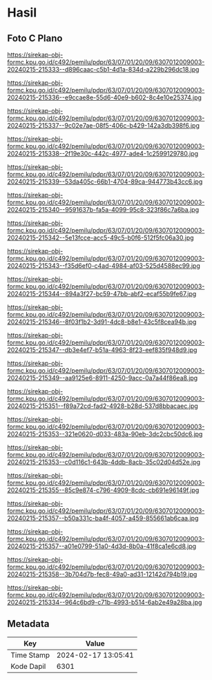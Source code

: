 # Hasil

## Foto C Plano

https://sirekap-obj-formc.kpu.go.id/c492/pemilu/pdpr/63/07/01/20/09/6307012009003-20240215-215333--d896caac-c5b1-4d1a-834d-a229b296dc18.jpg

https://sirekap-obj-formc.kpu.go.id/c492/pemilu/pdpr/63/07/01/20/09/6307012009003-20240215-215336--e9ccae8e-55d6-40e9-b602-8c4e10e25374.jpg

https://sirekap-obj-formc.kpu.go.id/c492/pemilu/pdpr/63/07/01/20/09/6307012009003-20240215-215337--9c02e7ae-08f5-406c-b429-142a3db398f6.jpg

https://sirekap-obj-formc.kpu.go.id/c492/pemilu/pdpr/63/07/01/20/09/6307012009003-20240215-215338--2f19e30c-442c-4977-ade4-1c2599129780.jpg

https://sirekap-obj-formc.kpu.go.id/c492/pemilu/pdpr/63/07/01/20/09/6307012009003-20240215-215339--53da405c-66b1-4704-89ca-944773b43cc6.jpg

https://sirekap-obj-formc.kpu.go.id/c492/pemilu/pdpr/63/07/01/20/09/6307012009003-20240215-215340--9591637b-fa5a-4099-95c8-323f86c7a6ba.jpg

https://sirekap-obj-formc.kpu.go.id/c492/pemilu/pdpr/63/07/01/20/09/6307012009003-20240215-215342--5e13fcce-acc5-49c5-b0f6-512f5fc06a30.jpg

https://sirekap-obj-formc.kpu.go.id/c492/pemilu/pdpr/63/07/01/20/09/6307012009003-20240215-215343--f35d6ef0-c4ad-4984-af03-525d4588ec99.jpg

https://sirekap-obj-formc.kpu.go.id/c492/pemilu/pdpr/63/07/01/20/09/6307012009003-20240215-215344--894a3f27-bc59-47bb-abf2-ecaf55b9fe67.jpg

https://sirekap-obj-formc.kpu.go.id/c492/pemilu/pdpr/63/07/01/20/09/6307012009003-20240215-215346--8f03f1b2-3d91-4dc8-b8e1-43c5f8cea94b.jpg

https://sirekap-obj-formc.kpu.go.id/c492/pemilu/pdpr/63/07/01/20/09/6307012009003-20240215-215347--db3e4ef7-b51a-4963-8f23-eef835f948d9.jpg

https://sirekap-obj-formc.kpu.go.id/c492/pemilu/pdpr/63/07/01/20/09/6307012009003-20240215-215349--aa9125e6-8911-4250-9acc-0a7a44f86ea8.jpg

https://sirekap-obj-formc.kpu.go.id/c492/pemilu/pdpr/63/07/01/20/09/6307012009003-20240215-215351--f89a72cd-fad2-4928-b28d-537d8bbacaec.jpg

https://sirekap-obj-formc.kpu.go.id/c492/pemilu/pdpr/63/07/01/20/09/6307012009003-20240215-215353--321e0620-d033-483a-90eb-3dc2cbc50dc6.jpg

https://sirekap-obj-formc.kpu.go.id/c492/pemilu/pdpr/63/07/01/20/09/6307012009003-20240215-215353--c0d116c1-643b-4ddb-8acb-35c02d04d52e.jpg

https://sirekap-obj-formc.kpu.go.id/c492/pemilu/pdpr/63/07/01/20/09/6307012009003-20240215-215355--85c9e874-c796-4909-8cdc-cb691e96149f.jpg

https://sirekap-obj-formc.kpu.go.id/c492/pemilu/pdpr/63/07/01/20/09/6307012009003-20240215-215357--b50a331c-ba4f-4057-a459-855661ab6caa.jpg

https://sirekap-obj-formc.kpu.go.id/c492/pemilu/pdpr/63/07/01/20/09/6307012009003-20240215-215357--a01e0799-51a0-4d3d-8b0a-41f8ca1e6cd8.jpg

https://sirekap-obj-formc.kpu.go.id/c492/pemilu/pdpr/63/07/01/20/09/6307012009003-20240215-215358--3b704d7b-fec8-49a0-ad31-12142d794b19.jpg

https://sirekap-obj-formc.kpu.go.id/c492/pemilu/pdpr/63/07/01/20/09/6307012009003-20240215-215334--964c6bd9-c71b-4993-b514-6ab2e49a28ba.jpg


## Metadata

| Key        | Value               |
| ---------- | ------------------- |
| Time Stamp | 2024-02-17 13:05:41 |
| Kode Dapil | 6301                |



